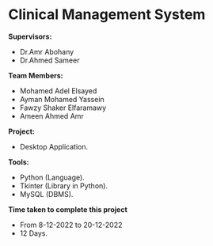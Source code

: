 # Clinical Management System

**Supervisors:**
  - Dr.Amr Abohany
  - Dr.Ahmed Sameer
  
**Team Members:**
  - Mohamed Adel Elsayed
  - Ayman Mohamed Yassein
  - Fawzy Shaker Elfaramawy
  - Ameen Ahmed Amr

**Project:**
  - Desktop Application.

**Tools:**
  - Python (Language).
  - Tkinter (Library in Python).
  - MySQL (DBMS).

**Time taken to complete this project**
  - From 8-12-2022 to 20-12-2022
  - 12 Days.
